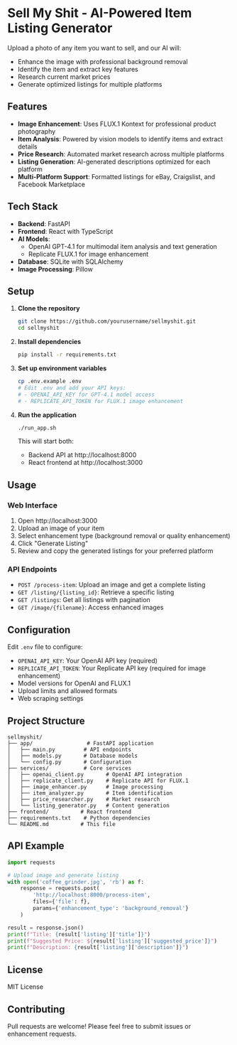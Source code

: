 # Sell My Shit - AI-Powered Item Listing Generator

Upload a photo of any item you want to sell, and our AI will:
- Enhance the image with professional background removal
- Identify the item and extract key features
- Research current market prices
- Generate optimized listings for multiple platforms

## Features

- **Image Enhancement**: Uses FLUX.1 Kontext for professional product photography
- **Item Analysis**: Powered by vision models to identify items and extract details
- **Price Research**: Automated market research across multiple platforms
- **Listing Generation**: AI-generated descriptions optimized for each platform
- **Multi-Platform Support**: Formatted listings for eBay, Craigslist, and Facebook Marketplace

## Tech Stack

- **Backend**: FastAPI
- **Frontend**: React with TypeScript
- **AI Models**: 
  - OpenAI GPT-4.1 for multimodal item analysis and text generation
  - Replicate FLUX.1 for image enhancement
- **Database**: SQLite with SQLAlchemy
- **Image Processing**: Pillow

## Setup

1. **Clone the repository**
   ```bash
   git clone https://github.com/yourusername/sellmyshit.git
   cd sellmyshit
   ```

2. **Install dependencies**
   ```bash
   pip install -r requirements.txt
   ```

3. **Set up environment variables**
   ```bash
   cp .env.example .env
   # Edit .env and add your API keys:
   # - OPENAI_API_KEY for GPT-4.1 model access
   # - REPLICATE_API_TOKEN for FLUX.1 image enhancement
   ```

4. **Run the application**
   ```bash
   ./run_app.sh
   ```
   
   This will start both:
   - Backend API at http://localhost:8000
   - React frontend at http://localhost:3000

## Usage

### Web Interface

1. Open http://localhost:3000
2. Upload an image of your item
3. Select enhancement type (background removal or quality enhancement)
4. Click "Generate Listing"
5. Review and copy the generated listings for your preferred platform

### API Endpoints

- `POST /process-item`: Upload an image and get a complete listing
- `GET /listing/{listing_id}`: Retrieve a specific listing
- `GET /listings`: Get all listings with pagination
- `GET /image/{filename}`: Access enhanced images

## Configuration

Edit `.env` file to configure:
- `OPENAI_API_KEY`: Your OpenAI API key (required)
- `REPLICATE_API_TOKEN`: Your Replicate API key (required for image enhancement)
- Model versions for OpenAI and FLUX.1
- Upload limits and allowed formats
- Web scraping settings

## Project Structure

```
sellmyshit/
├── app/                 # FastAPI application
│   ├── main.py         # API endpoints
│   ├── models.py       # Database models
│   └── config.py       # Configuration
├── services/           # Core services
│   ├── openai_client.py       # OpenAI API integration
│   ├── replicate_client.py    # Replicate API for FLUX.1
│   ├── image_enhancer.py      # Image processing
│   ├── item_analyzer.py       # Item identification
│   ├── price_researcher.py    # Market research
│   └── listing_generator.py   # Content generation
├── frontend/          # React frontend
├── requirements.txt    # Python dependencies
└── README.md          # This file
```

## API Example

```python
import requests

# Upload image and generate listing
with open('coffee_grinder.jpg', 'rb') as f:
    response = requests.post(
        'http://localhost:8000/process-item',
        files={'file': f},
        params={'enhancement_type': 'background_removal'}
    )

result = response.json()
print(f"Title: {result['listing']['title']}")
print(f"Suggested Price: ${result['listing']['suggested_price']}")
print(f"Description: {result['listing']['description']}")
```

## License

MIT License

## Contributing

Pull requests are welcome! Please feel free to submit issues or enhancement requests.